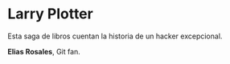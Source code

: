 # Larry Plotter

Esta saga de libros cuentan la historia de un hacker excepcional.

**Elias Rosales**, Git fan.
